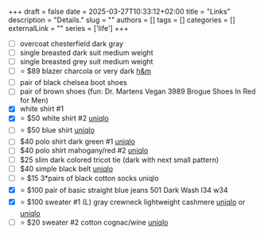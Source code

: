 +++ 
draft = false
date = 2025-03-27T10:33:12+02:00
title = "Links"
description = "Details."
slug = ""
authors = []
tags = []
categories = []
externalLink = ""
series = ['life']
+++

- [ ] overcoat chesterfield dark gray
- [ ] single breasted dark suit medium weight
- [ ] single breasted grey suit medium weight
- [ ] ⭐ $89 blazer charcola or very dark [h&m](https://www2.hm.com/en_ca/productpage.1236723001.html)
- [ ] pair of black chelsea boot shoes
- [ ] pair of brown shoes (fun: Dr. Martens Vegan 3989 Brogue Shoes In Red for Men)
- [x] white shirt #1
- [x] ⭐ $50 white shirt #2 [uniqlo](https://www.uniqlo.com/ca/en/products/E456592-000?colorCode=COL00&sizeCode=SMA002)
- [ ] ⭐ $50 blue shirt [uniqlo](https://www.uniqlo.com/ca/en/products/E473178-000?colorCode=COL64&sizeCode=SMA003)
- [ ] $40 polo shirt dark green #1 [uniqlo](https://www.uniqlo.com/ca/en/products/E475367-000?colorCode=COL58&sizeCode=SMA004)
- [ ] $40 polo shirt mahogany/red #2 [uniqlo](https://www.uniqlo.com/ca/en/products/E455388-000?colorCode=COL17&sizeCode=SMA003)
- [ ] $25 slim dark colored tricot tie (dark with next small pattern)
- [ ] $40 simple black belt [uniqlo](https://www.uniqlo.com/ca/en/products/E463729-000?colorCode=COL09&sizeCode=SMA005)
- [ ] ⭐ $15 3*pairs of black cotton socks uniqlo
- [x] ⭐ $100 pair of basic straight blue jeans 501 Dark Wash l34 w34
- [x] ⭐ $100 sweater #1 (L) gray crewneck lightweight cashmere [uniqlo](https://www.uniqlo.com/ca/en/products/E450543-000?colorCode=COL03&sizeCode=SMA003) or [uniqlo](https://www.uniqlo.com/ca/en/products/E475296-000?colorCode=COL05&sizeCode=SMA003)
- [ ] ⭐ $20 sweater #2 cotton cognac/wine [uniqlo](https://www.uniqlo.com/ca/en/products/E453754-000?colorCode=COL19&sizeCode=SMA003)